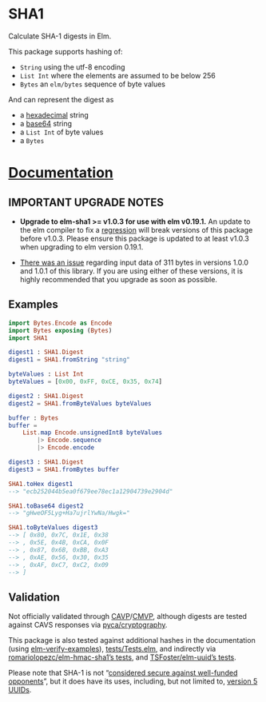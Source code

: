 # SHA1

Calculate SHA-1 digests in Elm.

This package supports hashing of:

* `String` using the utf-8 encoding
* `List Int` where the elements are assumed to be below 256
* `Bytes` an `elm/bytes` sequence of byte values

And can represent the digest as 

* a [hexadecimal] string
* a [base64] string
* a `List Int` of byte values
* a `Bytes` 

[hexadecimal]: https://en.wikipedia.org/wiki/Hexadecimal
[base64]: https://en.wikipedia.org/wiki/Base64

# [Documentation](https://package.elm-lang.org/packages/TSFoster/elm-sha1/latest/SHA1)

## IMPORTANT UPGRADE NOTES

- **Upgrade to elm-sha1 >= v1.0.3 for use with elm v0.19.1.** An update to the
  elm compiler to fix a [regression][issue-1945] will break versions of this
  package before v1.0.3. Please ensure this package is updated to at least v1.0.3
  when upgrading to elm version 0.19.1.

- [There was an issue][issue-2] regarding input data of 311 bytes in versions
  1.0.0 and 1.0.1 of this library. If you are using either of these versions, it
  is highly recommended that you upgrade as soon as possible.

[issue-2]: https://github.com/TSFoster/elm-sha1/issues/2
[issue-1945]: https://github.com/elm/compiler/issues/1945

## Examples

```elm
import Bytes.Encode as Encode
import Bytes exposing (Bytes)
import SHA1

digest1 : SHA1.Digest
digest1 = SHA1.fromString "string"

byteValues : List Int 
byteValues = [0x00, 0xFF, 0xCE, 0x35, 0x74]

digest2 : SHA1.Digest
digest2 = SHA1.fromByteValues byteValues

buffer : Bytes
buffer = 
    List.map Encode.unsignedInt8 byteValues
        |> Encode.sequence
        |> Encode.encode 

digest3 : SHA1.Digest 
digest3 = SHA1.fromBytes buffer

SHA1.toHex digest1
--> "ecb252044b5ea0f679ee78ec1a12904739e2904d"

SHA1.toBase64 digest2
--> "gHweOF5Lyg+Ha7ujrlYwNa/Hwgk="

SHA1.toByteValues digest3
--> [ 0x80, 0x7C, 0x1E, 0x38
--> , 0x5E, 0x4B, 0xCA, 0x0F
--> , 0x87, 0x6B, 0xBB, 0xA3
--> , 0xAE, 0x56, 0x30, 0x35
--> , 0xAF, 0xC7, 0xC2, 0x09
--> ]
```

## Validation

Not officially validated through [CAVP](http://csrc.nist.gov/groups/STM/cavp/)/[CMVP](https://csrc.nist.gov/groups/STM/cmvp/), although digests are tested against CAVS responses via [pyca/cryptography](https://github.com/pyca/cryptography/tree/master/vectors/cryptography_vectors/hashes/SHA1).

This package is also tested against additional hashes in the documentation (using [elm-verify-examples](https://github.com/stoeffel/elm-verify-examples)), [tests/Tests.elm](https://github.com/TSFoster/elm-sha1/blob/master/tests/Tests.elm), and indirectly via [romariolopezc/elm-hmac-sha1’s tests](https://github.com/romariolopezc/elm-hmac-sha1/blob/master/tests/HmacSha1Test.elm), and [TSFoster/elm-uuid’s tests](https://github.com/TSFoster/elm-uuid/blob/2.2.0/tests/Tests.elm).

Please note that SHA-1 is not “[considered secure against well-funded opponents](https://en.wikipedia.org/wiki/SHA-1)”, but it does have its uses, including, but not limited to, [version 5 UUIDs](https://package.elm-lang.org/packages/TSFoster/elm-uuid/latest/UUID#childNamed).
